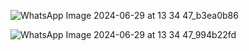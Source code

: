 ![WhatsApp Image 2024-06-29 at 13 34 47_b3ea0b86](https://github.com/Nithish14R/Interview-files/assets/99314885/48dbfcd3-4e25-4e03-9180-10aee1ce82bc)





![WhatsApp Image 2024-06-29 at 13 34 47_994b22fd](https://github.com/Nithish14R/Interview-files/assets/99314885/efd7abef-5f69-4428-8ec2-b476667a6f1d)

